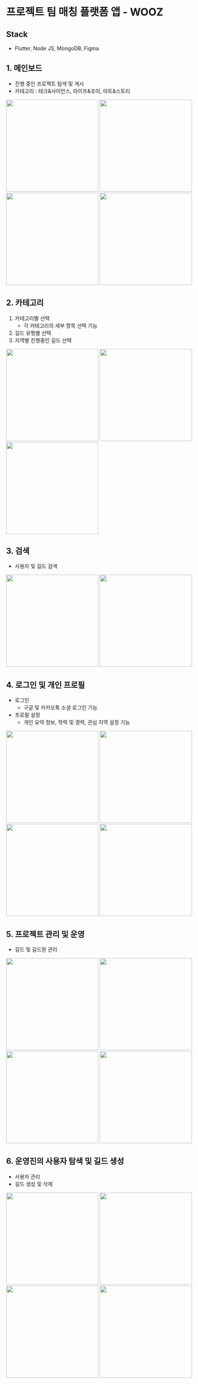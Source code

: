 # 프로젝트 팀 매칭 플랫폼 앱 - WOOZ

## Stack
* Flutter, Node JS, MongoDB, Figma 

## 1. 메인보드
* 진행 중인 프로젝트 탐색 및 게시
* 카테고리 : 테크&사이언스, 라이프&조이, 아트&스토리
<p>
<img src="/Simulator Screen Shot - iPhone 12 - 2023-02-01 at 00.25.41.png" width="250" />
<img src="/Simulator Screen Shot - iPhone 12 - 2023-02-01 at 00.25.51.png" width="250" />
<img src="/Simulator Screen Shot - iPhone 12 - 2023-02-01 at 00.26.00.png" width="250" />
<img src="/KakaoTalk_Photo_2023-02-03-20-05-22-3.png" width="250" />
</p>

## 2. 카테고리
1) 카테고리별 선택
    * 각 카테고리의 세부 항목 선택 기능
2) 길드 유형별 선택 
3) 지역별 진행중인 길드 선택
<p>
<img src="/Simulator Screen Shot - iPhone 12 - 2023-02-01 at 00.26.24.png" width="250" />
<img src="/Simulator Screen Shot - iPhone 12 - 2023-02-01 at 00.26.29.png" width="250" />
<img src="/Simulator Screen Shot - iPhone 12 - 2023-02-01 at 00.26.34.png" width="250" />
</p>

## 3. 검색
* 사용자 및 길드 검색
<p>
<img src="/Simulator Screen Shot - iPhone 12 - 2023-02-01 at 00.26.48.png" width="250" />
<img src="/Simulator Screen Shot - iPhone 12 - 2023-02-01 at 00.27.01.png" width="250" />
</p>

## 4. 로그인 및 개인 프로필
* 로그인 
  * 구글 및 카카오톡 소셜 로그인 기능
* 프로필 설정
  * 개인 요약 정보, 학력 및 경력, 관심 지역 설정 기능 
<p>
<img src="/Simulator Screen Shot - iPhone 12 - 2023-02-01 at 00.27.14.png" width="250" />
<img src="/Simulator Screen Shot - iPhone 12 - 2023-02-03 at 19.15.05.png" width="250" />
<img src="/Simulator Screen Shot - iPhone 12 - 2023-02-03 at 19.15.39.png" width="250" />
<img src="/Simulator Screen Shot - iPhone 12 - 2023-02-03 at 19.14.53.png" width="250" />
</p>

## 5. 프로젝트 관리 및 운영
* 길드 및 길드원 관리
<p>
<img src="/Simulator Screen Shot - iPhone 12 - 2023-02-03 at 19.16.35.png" width="250" />
<img src="/Simulator Screen Shot - iPhone 12 - 2023-02-03 at 19.16.48.png" width="250" />
<img src="/Simulator Screen Shot - iPhone 12 - 2023-02-03 at 19.16.54.png" width="250" />
<img src="/Simulator Screen Shot - iPhone 12 - 2023-02-03 at 19.17.03.png" width="250" />
</p>

## 6. 운영진의 사용자 탐색 및 길드 생성
* 사용자 관리
* 길드 생성 및 삭제
<p>
<img src="/Simulator Screen Shot - iPhone 12 - 2023-02-03 at 19.17.16.png" width="250" />
<img src="/Simulator Screen Shot - iPhone 12 - 2023-02-03 at 19.18.28.png" width="250" />
<img src="/Simulator Screen Shot - iPhone 12 - 2023-02-03 at 19.20.16.png" width="250" />
<img src="/Simulator Screen Shot - iPhone 12 - 2023-02-03 at 19.21.02.png" width="250" />
</p>
